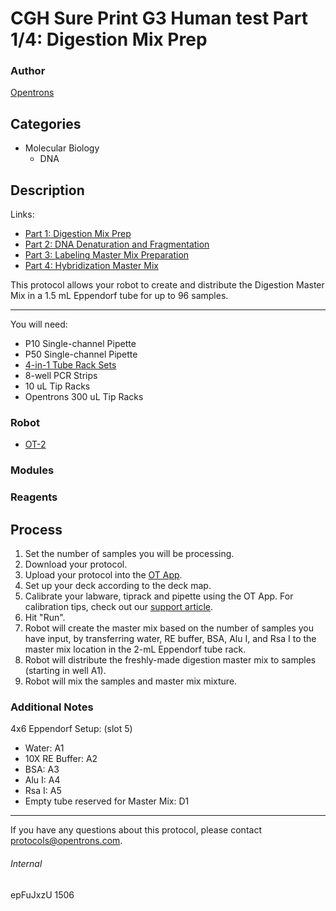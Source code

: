 # CGH Sure Print G3 Human test Part 1/4: Digestion Mix Prep

### Author
[Opentrons](http://www.opentrons.com/)

## Categories
* Molecular Biology
    * DNA

## Description
Links:
* [Part 1: Digestion Mix Prep](./1506-gencell-pharma-part1)
* [Part 2: DNA Denaturation and Fragmentation](./1506-gencell-pharma-part2)
* [Part 3: Labeling Master Mix Preparation](./1506-gencell-pharma-part3)
* [Part 4: Hybridization Master Mix](./1506-gencell-pharma-part4)

This protocol allows your robot to create and distribute the Digestion Master Mix in a 1.5 mL Eppendorf tube for up to 96 samples.

---

You will need:
* P10 Single-channel Pipette
* P50 Single-channel Pipette
* [4-in-1 Tube Rack Sets](https://shop.opentrons.com/collections/opentrons-tips/products/tube-rack-set-1)
* 8-well PCR Strips
* 10 uL Tip Racks
* Opentrons 300 uL Tip Racks

### Robot
* [OT-2](https://opentrons.com/ot-2)

### Modules

### Reagents

## Process
1. Set the number of samples you will be processing.
2. Download your protocol.
3. Upload your protocol into the [OT App](https://opentrons.com/ot-app).
4. Set up your deck according to the deck map.
5. Calibrate your labware, tiprack and pipette using the OT App. For calibration tips, check out our [support article](https://support.opentrons.com/ot-2/getting-started-software-setup/deck-calibration).
6. Hit "Run".
7. Robot will create the master mix based on the number of samples you have input, by transferring water, RE buffer, BSA, Alu I, and Rsa I to the master mix location in the 2-mL Eppendorf tube rack.
8. Robot will distribute the freshly-made digestion master mix to samples (starting in well A1).
9. Robot will mix the samples and master mix mixture.

### Additional Notes

4x6 Eppendorf Setup: (slot 5)
* Water: A1
* 10X RE Buffer: A2
* BSA: A3
* Alu I: A4
* Rsa I: A5
* Empty tube reserved for Master Mix: D1

---


If you have any questions about this protocol, please contact protocols@opentrons.com.

###### Internal
epFuJxzU
1506
